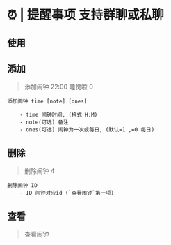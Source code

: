 # ⏰ | 提醒事项  支持群聊或私聊

## __使用__
## 添加
> 添加闹钟 22:00 睡觉啦 0
```
添加闹钟 time [note] [ones] 

    - time 闹钟时间, (格式 H:M)
    - note(可选) 备注
    - ones(可选) 闹钟为一次或每日, (默认=1 ,=0 每日)
```

## 删除
> 删除闹钟 4
```
删除闹钟 ID
    - ID 闹钟对应id (`查看闹钟`第一项)
```


## 查看
> 查看闹钟